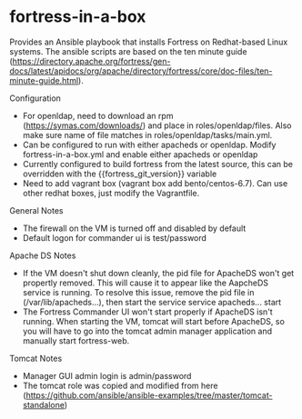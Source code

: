 fortress-in-a-box
=================

Provides an Ansible playbook that installs Fortress on Redhat-based Linux systems. The ansible scripts are based on the ten minute guide (https://directory.apache.org/fortress/gen-docs/latest/apidocs/org/apache/directory/fortress/core/doc-files/ten-minute-guide.html).

Configuration

- For openldap, need to download an rpm (https://symas.com/downloads/) and place in roles/openldap/files. Also make sure name of file matches in roles/openldap/tasks/main.yml.
- Can be configured to run with either apacheds or openldap. Modify fortress-in-a-box.yml and enable either apacheds or openldap
- Currently configured to build fortress from the latest source, this can be overridden with the {{fortress_git_version}} variable
- Need to add vagrant box (vagrant box add bento/centos-6.7). Can use other redhat boxes, just modify the Vagrantfile.

General Notes

- The firewall on the VM is turned off and disabled by default
- Default logon for commander ui is test/password

Apache DS Notes

- If the VM doesn't shut down cleanly, the pid file for ApacheDS won't get propertly removed. This will cause it to appear like the AapcheDS service is running. To resolve this issue, remove the pid file in (/var/lib/apacheds...), then start the service service apacheds... start
- The Fortress Commander UI won't start properly if ApacheDS isn't running. When starting the VM, tomcat will start before ApacheDS, so you will have to go into the tomcat admin manager application and manually start fortress-web.

Tomcat Notes

- Manager GUI admin login is admin/password
- The tomcat role was copied and modified from here (https://github.com/ansible/ansible-examples/tree/master/tomcat-standalone)
